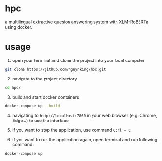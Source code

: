 # hpc

a multilingual extractive quesion answering system with XLM-RoBERTa using docker.

# usage

1. open your terminal and clone the project into your local computer
```bash
git clone https://github.com/nguynking/hpc.git
```

2. navigate to the project directory
```bash
cd hpc/
```

3. build and start docker containers
```bash
docker-compose up --build
```

4. navigating to `http://localhost:7860` in your web browser (e.g. Chrome, Edge...) to use the interface

5. if you want to stop the application, use command `Ctrl + C`

6. if you want to run the application again, open terminal and run following command:
```bash
docker-compose up
```

